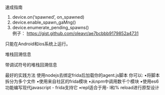 
速成指南

1. device.on(‘spawned’,	on_spawned)	
2. device.enable_spawn_gaMng()	
3. device.enumerate_pending_spawns()	
例子：
https://gist.github.com/oleavr/ae7bcbbb9179852a4731

只能在Android和ios系统上运行。

堆栈回溯信息




带调试符号的堆栈回溯信息




最好的实践方法
使用nodejs去绑定frida后加载你的agent.js脚本
你可以:
•将脚本拆分为多个文件
•使用来自社区的frida模块
•从npm中调用数千个模块
•使用es6功能编写现代javascript - frida支持它
•repl适合于用- l和% reload进行原型设计
